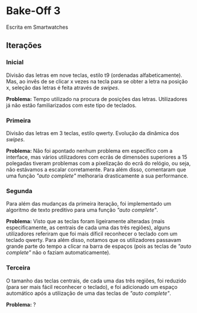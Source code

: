 # Bake-Off 3
Escrita em Smartwatches

## Iterações
### Inicial 
Divisão das letras em nove teclas, estilo t9 (ordenadas alfabeticamente). Mas, ao invês de se clicar x vezes na tecla para se obter a letra na posição x, seleção das letras é feita através de *swipes*.

**Problema:** Tempo utilizado na procura de posições das letras. Utilizadores já não estão familiarizados com este tipo de teclados.

### Primeira
Divisão das letras em 3 teclas, estilo qwerty. Evolução da dinâmica dos *swipes*.

**Problema:** Não foi apontado nenhum problema em específico com a interface, mas vários utilizadores com ecrãs de dimensões superiores a 15 polegadas tiveram problemas com a pixelização do ecrã do relógio, ou seja, não estávamos a escalar corretamente. Para além disso, comentaram que uma função *"auto complete"* melhoraria drasticamente a sua performance.

### Segunda
Para além das mudanças da primeira iteração, foi implementado um algoritmo de texto preditivo para uma função *"auto complete"*.

**Problema:** Visto que as teclas foram ligeiramente alteradas (mais especificamente, as centrais de cada uma das três regiões), alguns utilizadores referiram que foi mais díficil reconhecer o teclado com um teclado qwerty. Para além disso, notamos que os utilizadores passavam grande parte do tempo a clicar na barra de espaços (pois as teclas de *"auto complete"* não o faziam automaticamente).

### Terceira
O tamanho das teclas centrais, de cada uma das três regiões, foi reduzido (para ser mais fácil reconhecer o teclado), e foi adicionado um espaço automático após a utilização de uma das teclas de *"auto complete"*.

**Problema:** ?
